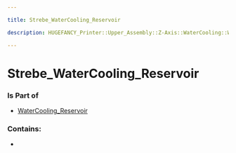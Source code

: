 ```yaml
---

title: Strebe_WaterCooling_Reservoir

description: HUGEFANCY_Printer::Upper_Assembly::Z-Axis::WaterCooling::WaterCooling_Reservoir::Strebe_WaterCooling_Reservoir

---
```

# Strebe_WaterCooling_Reservoir
<script>
    var geoarray = '{"Strebe_WaterCooling_Reservoir": {}}';
</script>
<script>
    var basepath = '/assets/HUGEFANCY_Printer/Upper_Assembly/Z-Axis/WaterCooling/WaterCooling_Reservoir/';
</script>
<link rel="stylesheet" href="/css/container.css">

<div id="container"></div>

<!-- these are the required scripts for the three.js scene -->
<script src="/lib/three.min.js"></script>
<script src="/lib/OrbitControls.js"></script>
<script src="/lib/RectAreaLightUniformsLib.js"></script>
<!-- this is your app's lib file -->
<script src="/lib/triceratops_app.js"></script>
### Is Part of
- [WaterCooling_Reservoir](../WaterCooling_Reservoir)  

### Contains:
- [](./Strebe_WaterCooling_Reservoir/)

